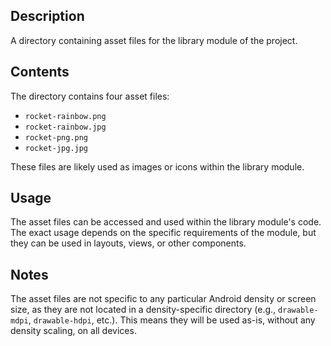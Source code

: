 ## Description

A directory containing asset files for the library module of the project.


## Contents

The directory contains four asset files:

* `rocket-rainbow.png`
* `rocket-rainbow.jpg`
* `rocket-png.png`
* `rocket-jpg.jpg`

These files are likely used as images or icons within the library module.


## Usage

The asset files can be accessed and used within the library module's code. The exact usage depends on the specific requirements of the module, but they can be used in layouts, views, or other components.


## Notes

The asset files are not specific to any particular Android density or screen size, as they are not located in a density-specific directory (e.g., `drawable-mdpi`, `drawable-hdpi`, etc.). This means they will be used as-is, without any density scaling, on all devices.




